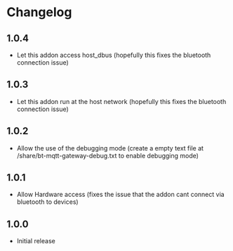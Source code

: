 # Changelog

## 1.0.4

- Let this addon access host_dbus (hopefully this fixes the bluetooth connection issue)

## 1.0.3

- Let this addon run at the host network (hopefully this fixes the bluetooth connection issue)

## 1.0.2

- Allow the use of the debugging mode (create a empty text file at /share/bt-mqtt-gateway-debug.txt to enable debugging mode)

## 1.0.1

- Allow Hardware access (fixes the issue that the addon cant connect via bluetooth to devices)

## 1.0.0

- Initial release
